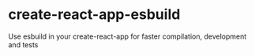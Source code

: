# create-react-app-esbuild
Use esbuild in your create-react-app for faster compilation, development and tests
